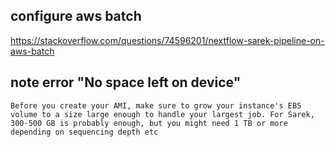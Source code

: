 ## configure aws batch

https://stackoverflow.com/questions/74596201/nextflow-sarek-pipeline-on-aws-batch




## note error "No space left on device"

```
Before you create your AMI, make sure to grow your instance's EBS volume to a size large enough to handle your largest job. For Sarek, 300-500 GB is probably enough, but you might need 1 TB or more depending on sequencing depth etc

```
